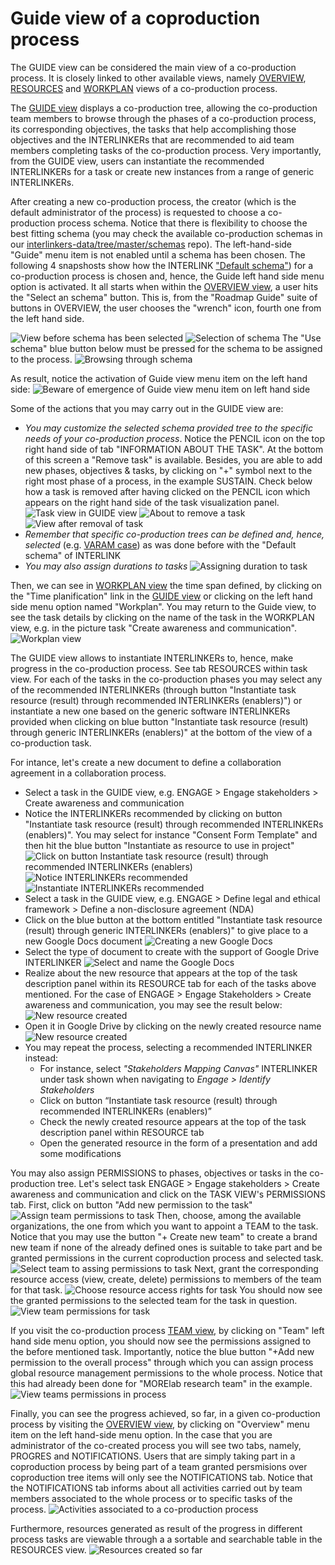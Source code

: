# Guide view of a coproduction process

The GUIDE view can be considered the main view of a co-production process. It is closely linked to other available views, namely [OVERVIEW](/docs/en/coproductionprocess-overview.html), [RESOURCES](/docs/en/coproductionprocess-resources.html) and [WORKPLAN](/docs/en/coproductionprocess-workplan.html) views of a co-production process. 

The [GUIDE view](/docs/en/coproductionprocess-guide.html) displays a co-production tree, allowing the co-production team members to browse through the phases of a co-production process, its corresponding objectives, the tasks that help accomplishing those objectives and the INTERLINKERs that are recommended to aid team members completing tasks of the co-production process. Very importantly, from the GUIDE view, users can instantiate the recommended INTERLINKERs for a task or create new instances from a range of generic INTERLINKERs.

After creating a new co-production process, the creator (which is the default administrator of the process) is requested to choose a co-production process schema. Notice that there is flexibility to choose the best fitting schema (you may check the available co-production schemas in our [interlinkers-data/tree/master/schemas](https://github.com/interlink-project/interlinkers-data/tree/master/schemas) repo). The left-hand-side "Guide" menu item is not enabled until a schema has been chosen. The following 4 snapshosts show how the INTERLINK ["Default schema"](https://github.com/interlink-project/interlinkers-data/tree/master/schemas/default)) for a co-production process is chosen and, hence, the Guide left hand side menu option is activated. It all starts when within the [OVERVIEW view](/docs/en/coproductionprocess-overview.html), a user hits the "Select an schema" button. This is, from the "Roadmap Guide" suite of buttons in OVERVIEW, the user chooses the "wrench" icon, fourth one from the left hand side. 

   ![View before schema has been selected](images/guideview-defineschema0.png)
   ![Selection of schema](images/guideview-defineschema1.png)
The "Use schema" blue button below must be pressed for the schema to be assigned to the process. 
   ![Browsing through schema](images/guideview-defineschema2.png)
   
As result, notice the activation of Guide view menu item on the left hand side: ![Beware of emergence of Guide view menu item on left hand side](images/guideview-menuitememergence.png)

Some of the actions that you may carry out in the GUIDE view are: 
   - *You may customize the selected schema provided tree to the specific needs of your co-production process*. Notice the PENCIL icon on the top right hand side of tab "INFORMATION ABOUT THE TASK". At the bottom of this screen a "Remove task" is available. Besides, you are able to add new phases, objectives & tasks, by clicking on "+" symbol next to the right most phase of a process, in the example SUSTAIN. Check below how a task is removed after having clicked on the PENCIL icon which appears on the right hand side of the task visualization panel.
   ![Task view in GUIDE view](images/guideview-removetask-0.png)
   ![About to remove a task](images/guideview-removetask.png)
   ![View after removal of task](images/guideview-after-taskremoval.png)
   - *Remember that specific co-production trees can be defined and, hence, selected* (e.g. [VARAM case](https://github.com/interlink-project/interlinkers-data/tree/master/schemas/servicedescriptionenhancement)) as was done before with the "Default schema" of INTERLINK
   - *You may also assign durations to tasks*
   ![Assigning duration to task](images/guideview-assignduration.png)

Then, we can see in [WORKPLAN view](/docs/en/coproductionprocess-workplan.html) the time span defined, by clicking on the "Time planification" link in the [GUIDE view](/docs/en/coproductionprocess-guide.html) or clicking on the left hand side menu option named "Workplan". You may return to the Guide view, to see the task details by clicking on the name of the task in the WORKPLAN view, e.g. in the picture task "Create awareness and communication". 
   ![Workplan view](images/workplanview-taskduration.png)
   
   
The GUIDE view allows to instantiate INTERLINKERs to, hence, make progress in the co-production process. See tab RESOURCES within task view. For each of the tasks in the co-production phases you may select any of the recommended INTERLINKERs (through button "Instantiate task resource (result) through recommended INTERLINKERs (enablers)") or instantiate a new one based on the generic software INTERLINKERs provided when clicking on blue button "Instantiate task resource (result) through generic INTERLINKERs (enablers)" at the bottom of the view of a co-production task. 

For intance, let's create a new document to define a collaboration agreement in a collaboration process.
- Select a task in the GUIDE view, e.g. ENGAGE > Engage stakeholders > Create awareness and communication 
- Notice the INTERLINKERs recommended by clicking on button "Instantiate task resource (result) through recommended INTERLINKERs (enablers)". You may select for instance "Consent Form Template" and then hit the blue button "Instantiate as resource to use in project"
        ![Click on button Instantiate task resource (result) through recommended INTERLINKERs (enablers)](images/catalogueview-recommendedinterlinkers0.png)
	![Notice INTERLINKERs recommended](images/catalogueview-recommendedinterlinkers.png)
	![Instantiate INTERLINKERs recommended](images/catalogueview-instantiaterecommendedinterlinkers.png)
- Select a task in the GUIDE view, e.g. ENGAGE > Define legal and ethical framework > Define a non-disclosure agreement (NDA)
- Click on the blue button at the bottom entitled "Instantiate task resource (result) through generic INTERLINKERs (enablers)" to give place to a new Google Docs document
	![Creating a new Google Docs](images/guideview-genericINTERLINKERinstantiation.png)
- Select the type of document to create with the support of Google Drive INTERLINKER
	![Select and name the Google Docs](images/googledrive-interlinker-init.png)
- Realize about the new resource that appears at the top of the task description panel within its RESOURCE tab for each of the tasks above mentioned. For the case of ENGAGE > Engage Stakeholders > Create awareness and communication, you may see the result below:
	![New resource created](images/guideview-newresource-created.png)
- Open it in Google Drive by clicking on the newly created resource name
	![New resource created](images/googledrive-viewdocument.png)
- You may repeat the process, selecting a recommended INTERLINKER instead:
	- For instance, select *"Stakeholders Mapping Canvas"* INTERLINKER under task shown when navigating to *Engage > Identify Stakeholders*  
	- Click on button “Instantiate task resource (result) through recommended INTERLINKERs (enablers)”
	- Check the newly created resource appears at the top of the task description panel within RESOURCE tab
	- Open the generated resource in the form of a presentation and add some modifications

You may also assign PERMISSIONS to phases, objectives or tasks in the co-production tree. Let's select task ENGAGE > Engage stakeholders > Create awareness and communication and click on the TASK VIEW's PERMISSIONS tab. First, click on button "Add new permission to the task"
	![Assign team permissions to task](images/guideview-addpermissiontask0.png)
Then, choose, among the available organizations, the one from which you want to appoint a TEAM to the task. Notice that you may use the button "+ Create new team" to create a brand new team if none of the already defined ones is suitable to take part and be granted permissions in the current coproduction process and selected task. 
	![Select team to assing permissions to task](images/guideview-addpermissiontask1.png)
Next, grant the corresponding resource access (view, create, delete) permissions to members of the team for that task. 
	![Choose resource access rights for task](images/guideview-addpermissiontask2.png)
You should now see the granted permissions to the selected team for the task in question. 
	![View team permissions for task](images/guideview-addpermissiontask3.png)

If you visit the co-production process [TEAM view](/docs/en/coproductionprocess-team.html), by clicking on "Team" left hand side menu option, you should now see the permissions assigned to the before mentioned task. Importantly, notice the blue button "+Add new permission to the overall process" through which you can assign process global resource management permissions to the whole process. Notice that this had already been done for "MORElab research team" in the example. 
	![View teams permissions in process](images/teamview-viewpermissions.png)

Finally, you can see the progress achieved, so far, in a given co-production process by visiting the [OVERVIEW view](/docs/en/coproductionprocess-overview.html), by clicking on "Overview" menu item on the left hand-side menu option. In the case that you are administrator of the co-created process you will see two tabs, namely, PROGRES and NOTIFICATIONS. Users that are simply taking part in a coproduction process by being part of a team granted persmisions over coproduction tree items will only see the NOTIFICATIONS tab. Notice that the NOTIFICATIONS tab informs about all activities carried out by team members associated to the whole process or to specific tasks of the process. 
	![Activities associated to a co-production process](images/coproductionproces-overview-notifications.PNG)

Furthermore, resources generated as result of the progress in different process tasks are viewable through a a sortable and searchable table in the RESOURCES view. 
	![Resources created so far](images/coproductionproces-resources.PNG)

